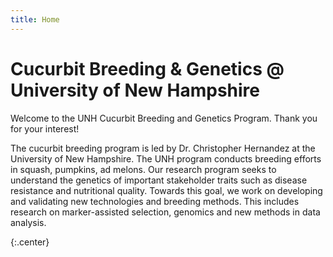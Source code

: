 ```yaml
---
title: Home
---
```


# Cucurbit Breeding & Genetics @ University of New Hampshire

Welcome to the UNH Cucurbit Breeding and Genetics Program. Thank you for your interest!

The cucurbit breeding program is led by Dr. Christopher Hernandez at the University of New Hampshire. The UNH program conducts breeding efforts in squash, pumpkins, ad melons. Our research program seeks to understand the genetics of important stakeholder traits such as disease resistance and nutritional quality. Towards this goal, we work on developing and validating new technologies and breeding methods. This includes research on marker-assisted selection, genomics and new methods in data analysis.

{:.center}
